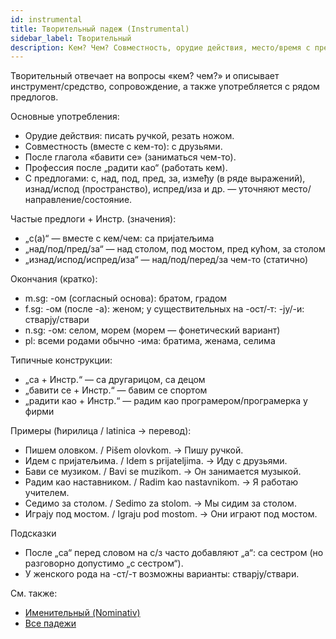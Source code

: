 ```yaml
---
id: instrumental
title: Творительный падеж (Instrumental)
sidebar_label: Творительный
description: Кем? Чем? Совместность, орудие действия, место/время с предлогами, профессия после «радити као».
---
```


Творительный отвечает на вопросы «кем? чем?» и описывает инструмент/средство, сопровождение, а также употребляется с рядом предлогов.

Основные употребления:

- Орудие действия: писать ручкой, резать ножом.
- Совместность (вместе с кем-то): с друзьями.
- После глагола «бавити се» (заниматься чем-то).
- Профессия после „радити као“ (работать кем).
- С предлогами: с, над, под, пред, за, између (в ряде выражений), изнад/испод (пространство), испред/иза и др. — уточняют место/направление/состояние.

Частые предлоги + Инстр. (значения):

- „с(а)“ — вместе с кем/чем: са пријатељима
- „над/под/пред/за“ — над столом, под мостом, пред кућом, за столом
- „изнад/испод/испред/иза“ — над/под/перед/за чем-то (статично)

Окончания (кратко):

- m.sg: -ом (согласный основа): братом, градом
- f.sg: -ом (после -а): женом; у существительных на -ост/‑т: -ју/-и: стварју/ствари
- n.sg: -ом: селом, морем (морем — фонетический вариант)
- pl: всеми родами обычно -има: братима, женама, селима

Типичные конструкции:

- „са + Инстр.“ — са другарицом, са децом
- „бавити се + Инстр.“ — бавим се спортом
- „радити као + Инстр.“ — радим као програмером/програмерка у фирми

Примеры (ћирилица / latinica → перевод):

- Пишем оловком. / Pišem olovkom. → Пишу ручкой.
- Идем с пријатељима. / Idem s prijateljima. → Иду с друзьями.
- Бави се музиком. / Bavi se muzikom. → Он занимается музыкой.
- Радим као наставником. / Radim kao nastavnikom. → Я работаю учителем.
- Седимо за столом. / Sedimo za stolom. → Мы сидим за столом.
- Играју под мостом. / Igraju pod mostom. → Они играют под мостом.

Подсказки

- После „са“ перед словом на с/з часто добавляют „a“: са сестром (но разговорно допустимо „с сестром“).
- У женского рода на -ст/-т возможны варианты: стварју/ствари.

См. также:

- [Именительный (Nominativ)](./nominative)
- [Все падежи](./)
